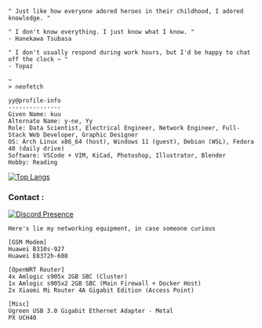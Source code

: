 <!---
<img src="./pict/mangabomb.png">
--->

```
" Just like how everyone adored heroes in their childhood, I adored knowledge. "

" I don't know everything. I just know what I know. "
- Hanekawa Tsubasa

" I don't usually respond during work hours, but I'd be happy to chat off the clock ~ "
- Topaz
```

```
~
> neofetch

yy@profile-info
---------------
Given Name: kuu
Alternate Name: y-ne, Yy
Role: Data Scientist, Electrical Engineer, Network Engineer, Full-Stack Web Developer, Graphic Designer
OS: Arch Linux x86_64 (host), Windows 11 (guest), Debian (WSL), Fedora 40 (daily drive)
Software: VSCode + VIM, KiCad, Photoshop, Illustrator, Blender
Hobby: Reading
```

[![Top Langs](https://github-readme-stats.vercel.app/api/top-langs/?username=akumakumu&layout=compact&langs_count=10&hide=jupyter%20notebook,ejs,html,css&hide_title=true)](https://github.com/anuraghazra/github-readme-stats)

<h3>Contact :</h3>

[![Discord Presence](https://lanyard.kyrie25.me/api/390488207294332942)](https://discord.com/users/390488207294332942)

```
Here's lie my networking equipment, in case someone curious

[GSM Modem]
Huawei B310s-927
Huawei E8372h-608

[OpenWRT Router]
4x Amlogic s905x 2GB SBC (Cluster)
1x Amlogic s905x2 2GB SBC (Main Firewall + Docker Host)
2x Xiaomi Mi Router 4A Gigabit Edition (Access Point)

[Misc]
Ugreen USB 3.0 Gigabit Ethernet Adapter - Metal
PX UCH40
```
